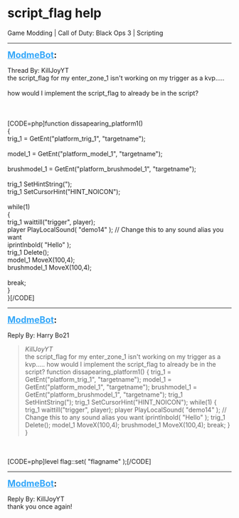 # script_flag help
Game Modding | Call of Duty: Black Ops 3 | Scripting

---
<strong style="font-size: 1.4em;"><span style="text-decoration: underline;text-decoration-color: #34a7f9;"><span style="color:#34a7f9;">ModmeBot</span></span>:</strong>

<p>Thread By: KillJoyYT<br />the script_flag for my enter_zone_1 isn&#39;t working on my trigger as a kvp.....<br /> <br />how would I implement the script_flag to already be in the script?<br /> <br /> <br /> <br />[CODE=php]function dissapearing_platform1()<br />{<br />    trig_1 = GetEnt(&quot;platform_trig_1&quot;, &quot;targetname&quot;);<br /><br />    model_1 = GetEnt(&quot;platform_model_1&quot;, &quot;targetname&quot;);<br /><br />brushmodel_1 = GetEnt(&quot;platform_brushmodel_1&quot;, &quot;targetname&quot;);<br /><br />    trig_1 SetHintString(&quot;);<br />    trig_1 SetCursorHint(&quot;HINT_NOICON&quot;);<br /> <br />    while(1)<br />    {<br />        trig_1 waittill(&quot;trigger&quot;, player);<br />    player PlayLocalSound( &quot;demo14&quot; );   // Change this to any sound alias you want<br />    iprintlnbold( &quot;Hello&quot; );<br />        trig_1 Delete();<br />        model_1 MoveX(100,4);<br />        brushmodel_1 MoveX(100,4);<br /><br />        break;<br />    }<br />}[/CODE]</p>

---
<strong style="font-size: 1.4em;"><span style="text-decoration: underline;text-decoration-color: #34a7f9;"><span style="color:#34a7f9;">ModmeBot</span></span>:</strong>

<p>Reply By: Harry Bo21<br /><blockquote><em>KillJoyYT</em><br />the script_flag for my enter_zone_1 isn&#39;t working on my trigger as a kvp.....   how would I implement the script_flag to already be in the script?       function dissapearing_platform1() { trig_1 = GetEnt(&quot;platform_trig_1&quot;, &quot;targetname&quot;); model_1 = GetEnt(&quot;platform_model_1&quot;, &quot;targetname&quot;); brushmodel_1 = GetEnt(&quot;platform_brushmodel_1&quot;, &quot;targetname&quot;); trig_1 SetHintString(&quot;); trig_1 SetCursorHint(&quot;HINT_NOICON&quot;); while(1) { trig_1 waittill(&quot;trigger&quot;, player); player PlayLocalSound( &quot;demo14&quot; ); // Change this to any sound alias you want iprintlnbold( &quot;Hello&quot; ); trig_1 Delete(); model_1 MoveX(100,4); brushmodel_1 MoveX(100,4); break; } }</blockquote><br /> <br />[CODE=php]level flag::set( &quot;flagname&quot; );[/CODE]</p>

---
<strong style="font-size: 1.4em;"><span style="text-decoration: underline;text-decoration-color: #34a7f9;"><span style="color:#34a7f9;">ModmeBot</span></span>:</strong>

<p>Reply By: KillJoyYT<br />thank you once again!</p>
